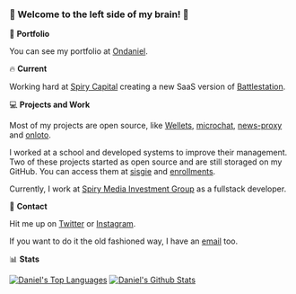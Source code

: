 ### :rocket: Welcome to the left side of my brain! :rocket:

:notebook: **Portfolio**

You can see my portfolio at [Ondaniel](https://ondaniel.com.br/).

:fire: **Current**

Working hard at [Spiry Capital](https://spiry.ro/) creating a new SaaS version of [Battlestation](https://dashboard.spiry.ro/).

:computer: **Projects and Work**

Most of my projects are open source, like [Wellets](https://github.com/ondanieldev/wellets-frontend), [microchat](https://github.com/ondanieldev/microservices-chat), [news-proxy](https://github.com/ondanieldev/news-proxy) and [onloto](https://github.com/ondanieldev/onloto).

I worked at a school and developed systems to improve their management. Two of these projects started as open source and are still storaged on my GitHub. You can access them at [sisgie](https://github.com/ondanieldev/santiago) and [enrollments](https://github.com/ondanieldev/santiago-reenrollments).

Currently, I work at [Spiry Media Investment Group](https://spiry.ro/) as a fullstack developer.


:iphone: **Contact**

Hit me up on [Twitter](https://twitter.com/ondanieldev) or [Instagram](https://instagram.com/ondanieldev).

If you want to do it the old fashioned way, I have an [email](mailto:me@ondaniel.com.br) too.

:bar_chart: **Stats**

[![Daniel's Top Languages](https://github-readme-stats.vercel.app/api/top-langs/?username=ondanieldev&theme=vue-dark)](https://github.com/anuraghazra/github-readme-stats)
[![Daniel's Github Stats](https://github-readme-stats.vercel.app/api?username=ondanieldev&theme=vue-dark&show_icons=true&count_private=true)](https://github.com/anuraghazra/github-readme-stats)
